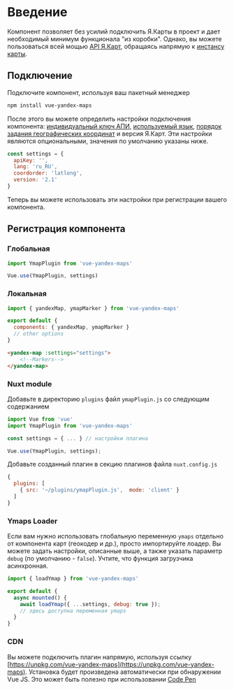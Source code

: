 # Введение

Компонент позволяет без усилий подключить Я.Карты в проект и дает необходимый минимум функционала "из коробки". Однако, вы можете пользоваться всей мощью [API Я.Карт](https://tech.yandex.ru/maps/doc/jsapi/2.1/quick-start/index-docpage/), обращаясь напрямую к [инстансу карты](/guide/Map.html).  

## Подключение

Подключите компонент, используя ваш пакетный менеджер

```Bash
npm install vue-yandex-maps
```

После этого вы можете определить настройки подключения компонента: [индивидуальный ключ АПИ](https://tech.yandex.ru/maps/doc/jsapi/2.1/dg/concepts/load-docpage/), [используемый язык](https://tech.yandex.ru/maps/doc/jsapi/2.1/dg/concepts/localization-docpage/), [порядок задания географических координат](https://tech.yandex.ru/maps/jsapi/doc/2.1/dg/concepts/load-docpage/#load__coordorder) и версия Я.Карт. Эти настройки являются опциональными, значения по умолчанию указаны ниже.

```JavaScript
const settings = {
  apiKey: '',
  lang: 'ru_RU',
  coordorder: 'latlong',
  version: '2.1'
}
```

Теперь вы можете использовать эти настройки при регистрации вашего компонента.

## Регистрация компонента

### Глобальная

```JavaScript
import YmapPlugin from 'vue-yandex-maps'

Vue.use(YmapPlugin, settings)
```

### Локальная

```JavaScript
import { yandexMap, ymapMarker } from 'vue-yandex-maps'

export default {
  components: { yandexMap, ymapMarker }
  // other options
}

```
```HTML
<yandex-map :settings="settings">
    <!--Markers-->
</yandex-map>
```

### Nuxt module

Добавьте в директорию `plugins` файл `ymapPlugin.js` со следующим содержанием

```JavaScript
import Vue from 'vue'
import YmapPlugin from 'vue-yandex-maps'

const settings = { ... } // настройки плагина

Vue.use(YmapPlugin, settings);
```

Добавьте созданный плагин в секцию плагинов файла `nuxt.config.js`

```JavaScript
{
  plugins: [
    { src: '~/plugins/ymapPlugin.js',  mode: 'client' }
  ]
}
```

### Ymaps Loader

Если вам нужно использовать глобальную переменную `ymaps` отдельно от компонента карт (геокодер и др.), просто импортируйте лоадер. Вы можете задать настройки, описанные выше, а также указать параметр `debug` (по умолчанию - `false`). Учтите, что функция загрузчика асинхронная. 

```JavaScript
import { loadYmap } from 'vue-yandex-maps'

export default {
  async mounted() {
    await loadYmap({ ...settings, debug: true });
    // здесь доступна переменная ymaps
  }
}
```

### CDN

Вы можете подключить плагин напрямую, используя ссылку [https://unpkg.com/vue-yandex-maps](https://unpkg.com/vue-yandex-maps). Установка будет произведена автоматически при обнаружении Vue JS. Это может быть полезно при использовании [Code Pen](https://codepen.io/PNKBizz/pen/WMRwyM)